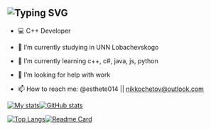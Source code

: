 ![Typing SVG](https://readme-typing-svg.herokuapp.com?font=Fira+Code&size=50&duration=3000&pause=1000&color=0087F7&background=FF000000&vCenter=true&width=435&height=58&lines=%F0%9F%96%A4esthete014%F0%9F%96%A4)
-------
- :computer: C++ Developer

- 🔭 I’m currently studying in UNN Lobachevskogo
- 🌱 I’m currently learning c++, c#, java, js, python
- 🤔 I’m looking for help with work
- 📫 How to reach me: @esthete014 || nikkochetov@outlook.com

[![My stats](https://github-readme-stats.vercel.app/api?username=esthete014&bg_color=30,e96443,904e95&title_color=fff&text_color=fff)](https://github.com/esthete014/)[![GitHub stats](https://github-readme-stats.vercel.app/api?username=esthete014&show_icons=true&bg_color=30,e96443,904e95&title_color=fff&text_color=fff)](https://github.com/esthete014/)


[![Top Langs](https://github-readme-stats.vercel.app/api/top-langs/?username=esthete014&bg_color=30,e96443,904e95&title_color=fff&text_color=fff&layout=compact)](https://github.com/esthete014/)[![Readme Card](https://github-readme-stats.vercel.app/api/pin/?username=esthete014&repo=DataStructure-CMake-Template&bg_color=30,e96443,904e95&title_color=fff&text_color=fff)](https://github.com/esthete014/)




